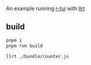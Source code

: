 An example running [r-tui](https://github.com/ahaoboy/r-tui) with [llrt](https://github.com/awslabs/llrt)


## build

```bash
pnpm i
pnpm run build

llrt ./bundle/counter.js
```